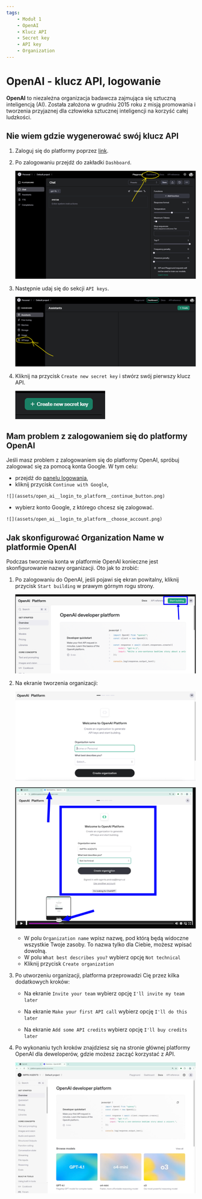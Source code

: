 ```yaml
---
tags:
    - Moduł 1
    - OpenAI
    - Klucz API
    - Secret key
    - API key
    - Organization
---
```


# **OpenAI - klucz API, logowanie**

**OpenAI** to niezależna organizacja badawcza zajmująca się sztuczną inteligencją (AI). Została założona w grudniu 2015 roku z misją promowania i tworzenia przyjaznej dla człowieka sztucznej inteligencji na korzyść całej ludzkości.


## **Nie wiem gdzie wygenerować swój klucz API**

1. Zaloguj się do platformy poprzez [link](https://platform.openai.com/).
1. Po zalogowaniu przejdź do zakładki `Dashboard`.

    ![](assets/open_ai__API_key_dashboard.png)

1. Następnie udaj się do sekcji `API keys`.

    ![](assets/open_ai__API_key_section_API_keys.png)

1. Kliknij na przycisk `Create new secret key` i stwórz swój pierwszy klucz API.

    ![](assets/open_ai__API_key_create_new_key.png)

## **Mam problem z zalogowaniem się do platformy OpenAI**

Jeśli masz problem z zalogowaniem się do platformy OpenAI, spróbuj zalogować się za pomocą konta Google. W tym celu:

   * przejdź do [panelu logowania](https://platform.openai.com/signup),
   * kliknij przycisk `Continue with Google`,

    ![](assets/open_ai__login_to_platform__continue_button.png)

   * wybierz konto Google, z którego chcesz się zalogować.

    ![](assets/open_ai__login_to_platform__choose_account.png)

## **Jak skonfigurować Organization Name w platformie OpenAI**

Podczas tworzenia konta w platformie OpenAI konieczne jest skonfigurowanie nazwy organizacji. Oto jak to zrobić:

1. Po zalogowaniu do OpenAI, jeśli pojawi się ekran powitalny, kliknij przycisk `Start building` w prawym górnym rogu strony.

    ![](assets/OpenaiDeveloperPlatform.png)

2. Na ekranie tworzenia organizacji:

    ![](assets/openai_developer_platform.png)

    ![](assets/openai_invite_team.png)

   * W polu `Organization name` wpisz nazwę, pod którą będą widoczne wszystkie Twoje zasoby. To nazwa tylko dla Ciebie, możesz wpisać dowolną.
   * W polu `What best describes you?` wybierz opcję `Not technical`
   * Kliknij przycisk `Create organization`


3. Po utworzeniu organizacji, platforma przeprowadzi Cię przez kilka dodatkowych kroków:

   * Na ekranie `Invite your team` wybierz opcję `I'll invite my team later`

   * Na ekranie `Make your first API call` wybierz opcję `I'll do this later`

   * Na ekranie `Add some API credits` wybierz opcję `I'll buy credits later`


4. Po wykonaniu tych kroków znajdziesz się na stronie głównej platformy OpenAI dla deweloperów, gdzie możesz zacząć korzystać z API.

    ![](assets/openai_api_credits.png)